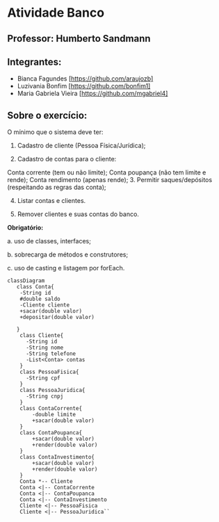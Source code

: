 # Atividade Banco
## Professor: Humberto Sandmann
## Integrantes:
- Bianca Fagundes [https://github.com/araujozb]
- Luzivania Bonfim [https://github.com/bonfim1]
- Maria Gabriela Vieira [https://github.com/mgabriel4]

## Sobre o exercício:
O mínimo que o sistema deve ter:

1. Cadastro de cliente (Pessoa Física/Jurídica);

2. Cadastro de contas para o cliente:

Conta corrente (tem ou não limite);
Conta poupança (não tem limite e rende);
Conta rendimento (apenas rende);
3. Permitir saques/depósitos (respeitando as regras das conta);

4. Listar contas e clientes.

5. Remover clientes e suas contas do banco.

**Obrigatório:**

a. uso de classes, interfaces;

b. sobrecarga de métodos e construtores;

c. uso de casting e listagem por forEach.

```mermaid
classDiagram
   class Conta{
    -String id
    #double saldo
    -Cliente cliente
    +sacar(double valor)
    +depositar(double valor)

   }
    class Cliente{
      -String id
      -String nome
      -String telefone
      -List<Conta> contas
    }
    class PessoaFisica{
      -String cpf
    }
    class PessoaJuridica{
      -String cnpj
    }
    class ContaCorrente{
        -double limite
        +sacar(double valor)
    }
    class ContaPoupanca{
        +sacar(double valor)
        +render(double valor)
    }
    class ContaInvestimento{
        +sacar(double valor)
        +render(double valor)
    }
    Conta *-- Cliente
    Conta <|-- ContaCorrente
    Conta <|-- ContaPoupanca
    Conta <|-- ContaInvestimento
    Cliente <|-- PessoaFisica
    Cliente <|-- PessoaJuridica``
